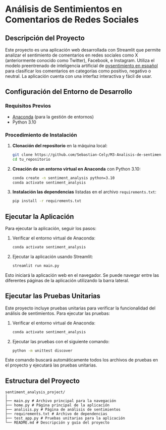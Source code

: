 ﻿# Análisis de Sentimientos en Comentarios de Redes Sociales

## Descripción del Proyecto

Este proyecto es una aplicación web desarrollada con Streamlit que permite analizar el sentimiento de comentarios en redes sociales como X (anteriormente conocido como Twitter), Facebook, e Instagram. Utiliza el modelo preentrenado de inteligencia artificial de [pysentimiento en español](https://huggingface.co/pysentimiento/robertuito-sentiment-analysis) para clasificar los comentarios en categorías como positivo, negativo o neutral. La aplicación cuenta con una interfaz interactiva y fácil de usar.

## Configuración del Entorno de Desarrollo

### Requisitos Previos

- [Anaconda](https://www.anaconda.com/products/distribution) (para la gestión de entornos)
- Python 3.10

### Procedimiento de Instalación

1. **Clonación del repositorio** en la máquina local:

    ```bash
    git clone https://github.com/Sebastian-Cely/M3-Analisis-de-sentimentos.git
    cd tu_repositorio
    ```

2. **Creación de un entorno virtual en Anaconda** con Python 3.10:

    ```bash
    conda create -n sentiment_analysis python=3.10
    conda activate sentiment_analysis
    ```

3. **Instalación las dependencias** listadas en el archivo `requirements.txt`:

    ```bash
    pip install -r requirements.txt
    ```

## Ejecutar la Aplicación

Para ejecutar la aplicación, seguir los pasos:

1. Verificar el entorno virtual de Anaconda:

    ```bash
    conda activate sentiment_analysis
    ```

2. Ejecutar la aplicación usando Streamlit:

    ```bash
    streamlit run main.py
    ```

Esto iniciará la aplicación web en el navegador. Se puede navegar entre las diferentes páginas de la aplicación utilizando la barra lateral.

## Ejecutar las Pruebas Unitarias

Este proyecto incluye pruebas unitarias para verificar la funcionalidad del análisis de sentimientos. Para ejecutar las pruebas:

1. Verificar el entorno virtual de Anaconda:

    ```bash
    conda activate sentiment_analysis
    ```

2. Ejecutar las pruebas con el siguiente comando:

    ```bash
    python -m unittest discover
    ```

Este comando buscará automáticamente todos los archivos de pruebas en el proyecto y ejecutará las pruebas unitarias.

## Estructura del Proyecto

```
sentiment_analysis_project/
│
├── main.py # Archivo principal para la navegación
├── home.py # Página principal de la aplicación
├── analisis.py # Página de análisis de sentimientos
├── requirements.txt # Archivo de dependencias
├── test_app.py # Pruebas unitarias para la aplicación
└── README.md # Descripción y guía del proyecto
```

